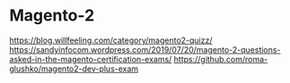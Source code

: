 # Magento-2

 https://blog.willfeeling.com/category/magento2-quizz/
https://sandyinfocom.wordpress.com/2019/07/20/magento-2-questions-asked-in-the-magento-certification-exams/
https://github.com/roma-glushko/magento2-dev-plus-exam
